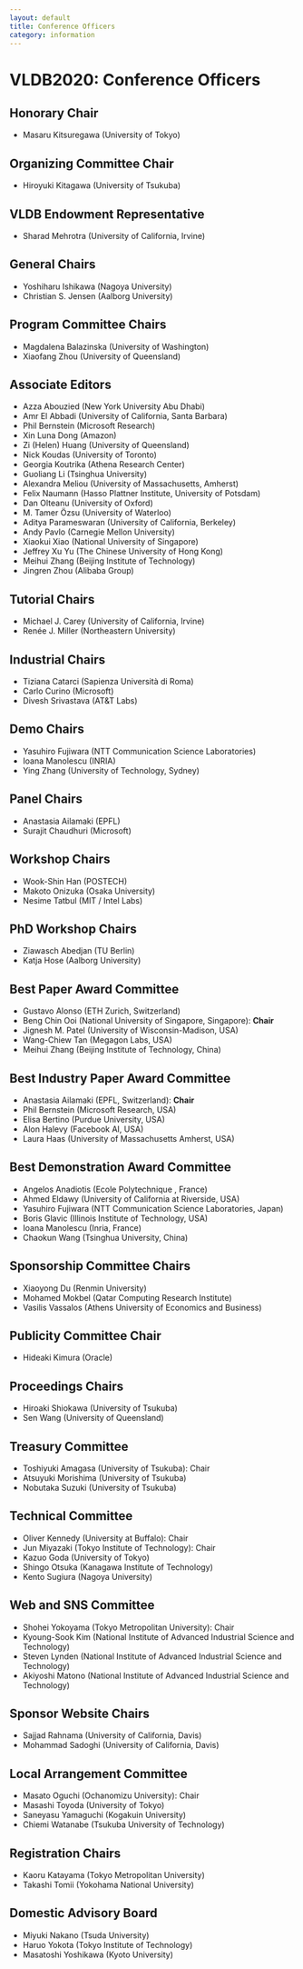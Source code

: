 ```yaml
---
layout: default
title: Conference Officers
category: information
---
```


# VLDB2020: Conference Officers

## Honorary Chair

* Masaru Kitsuregawa (University of Tokyo)

## Organizing Committee Chair

* Hiroyuki Kitagawa (University of Tsukuba)

## VLDB Endowment Representative

* Sharad Mehrotra (University of California, Irvine)

## General Chairs

* Yoshiharu Ishikawa (Nagoya University)
* Christian S. Jensen (Aalborg University)

## Program Committee Chairs

* Magdalena Balazinska (University of Washington)
* Xiaofang Zhou (University of Queensland)

## Associate Editors

* Azza Abouzied (New York University Abu Dhabi)
* Amr El Abbadi (University of California, Santa Barbara)
* Phil Bernstein (Microsoft Research)
* Xin Luna Dong (Amazon)
* Zi (Helen) Huang (University of Queensland)
* Nick Koudas (University of Toronto)
* Georgia Koutrika (Athena Research Center)
* Guoliang Li (Tsinghua University)
* Alexandra Meliou (University of Massachusetts, Amherst)
* Felix Naumann (Hasso Plattner Institute, University of Potsdam)
* Dan Olteanu (University of Oxford)
* M. Tamer Özsu (University of Waterloo)
* Aditya Parameswaran (University of California, Berkeley)
* Andy Pavlo (Carnegie Mellon University)
* Xiaokui Xiao (National University of Singapore)
* Jeffrey Xu Yu (The Chinese University of Hong Kong)
* Meihui Zhang (Beijing Institute of Technology)
* Jingren Zhou (Alibaba Group)

## Tutorial Chairs

* Michael J. Carey (University of California, Irvine)
* Renée J. Miller (Northeastern University)

## Industrial Chairs

* Tiziana Catarci (Sapienza Università di Roma)
* Carlo Curino (Microsoft)
* Divesh Srivastava (AT&T Labs)

## Demo Chairs

* Yasuhiro Fujiwara (NTT Communication Science Laboratories)
* Ioana Manolescu (INRIA)
* Ying Zhang (University of Technology, Sydney)

## Panel Chairs

* Anastasia Ailamaki (EPFL)
* Surajit Chaudhuri (Microsoft)

## Workshop Chairs

* Wook-Shin Han (POSTECH)
* Makoto Onizuka (Osaka University)
* Nesime Tatbul (MIT / Intel Labs)

## PhD Workshop Chairs

* Ziawasch Abedjan (TU Berlin)
* Katja Hose (Aalborg University)

## Best Paper Award Committee

* Gustavo Alonso (ETH Zurich, Switzerland) 
* Beng Chin Ooi (National University of Singapore, Singapore): **Chair**
* Jignesh M. Patel (University of Wisconsin-Madison, USA) 
* Wang-Chiew Tan (Megagon Labs, USA) 
* Meihui Zhang (Beijing Institute of Technology, China)

## Best Industry Paper Award Committee

* Anastasia Ailamaki (EPFL, Switzerland): **Chair**
* Phil Bernstein (Microsoft Research, USA) 
* Elisa Bertino (Purdue University, USA) 
* Alon Halevy (Facebook AI, USA) 
* Laura Haas (University of Massachusetts Amherst, USA)

## Best Demonstration Award Committee

* Angelos Anadiotis (Ecole Polytechnique , France)
* Ahmed Eldawy (University of California at Riverside, USA)
* Yasuhiro Fujiwara (NTT Communication Science Laboratories, Japan)
* Boris Glavic (Illinois Institute of Technology, USA)
* Ioana Manolescu (Inria, France)
* Chaokun Wang (Tsinghua University, China)

## Sponsorship Committee Chairs

* Xiaoyong Du (Renmin University)
* Mohamed Mokbel (Qatar Computing Research Institute)
* Vasilis Vassalos (Athens University of Economics and Business)

## Publicity Committee Chair

* Hideaki Kimura (Oracle)

## Proceedings Chairs

* Hiroaki Shiokawa (University of Tsukuba)
* Sen Wang (University of Queensland)

## Treasury Committee

* Toshiyuki Amagasa (University of Tsukuba): <span class="h-font">Chair</span>
* Atsuyuki Morishima (University of Tsukuba)
* Nobutaka Suzuki (University of Tsukuba)

## Technical Committee
- Oliver Kennedy (University at Buffalo): <span class="h-font">Chair</span>
- Jun Miyazaki (Tokyo Institute of Technology): <span class="h-font">Chair</span>
- Kazuo Goda (University of Tokyo)
- Shingo Otsuka (Kanagawa Institute of Technology)
- Kento Sugiura (Nagoya University)


## Web and SNS Committee 

* Shohei Yokoyama (Tokyo Metropolitan University): <span class="h-font">Chair</span>
* Kyoung-Sook Kim (National Institute of Advanced Industrial Science and Technology)
* Steven Lynden (National Institute of Advanced Industrial Science and Technology)
* Akiyoshi Matono (National Institute of Advanced Industrial Science and Technology)

## Sponsor Website Chairs
* Sajjad Rahnama (University of California, Davis)
* Mohammad Sadoghi (University of California, Davis)

## Local Arrangement Committee

* Masato Oguchi (Ochanomizu University): <span class="h-font">Chair</span>
* Masashi Toyoda (University of Tokyo)
* Saneyasu Yamaguchi (Kogakuin University)
* Chiemi Watanabe (Tsukuba University of Technology)

## Registration Chairs 

* Kaoru Katayama (Tokyo Metropolitan University)
* Takashi Tomii (Yokohama National University)

## Domestic Advisory Board

* Miyuki Nakano (Tsuda University)
* Haruo Yokota (Tokyo Institute of Technology)
* Masatoshi Yoshikawa (Kyoto University)
